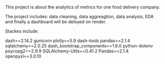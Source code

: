 
This project is about the analytics of metrics for one food delivery company. 

The project includes: data cleaning, data aggreagtion, data analysis, EDA and finally a dashboard will be deloyed on render.


Stackes include:

dash==2.14.2
gunicorn
plotly==5.9
dash-tools
pandas==2.1.4
sqlalchemy==2.0.25
dash_bootstrap_components==1.6.0
python-dotenv
psycopg2==2.9.9
SQLAlchemy-Utils==0.41.2
Pandas==2.1.4
openpyxl==3.0.10
